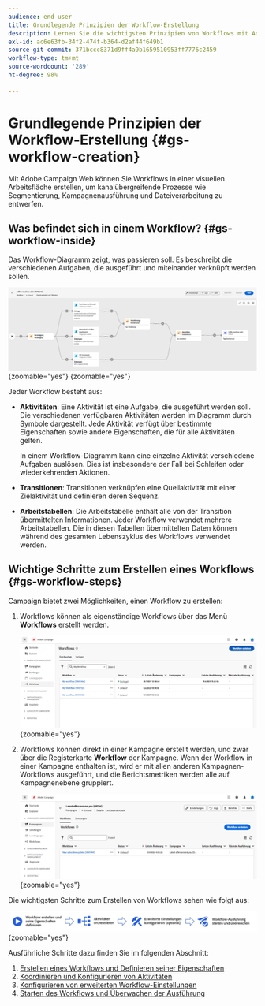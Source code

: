 ```yaml
---
audience: end-user
title: Grundlegende Prinzipien der Workflow-Erstellung
description: Lernen Sie die wichtigsten Prinzipien von Workflows mit Adobe Campaign Web kennen
exl-id: ac6e63fb-34f2-474f-b364-d2af44f649b1
source-git-commit: 371bccc8371d9ff4a9b1659510953ff7776c2459
workflow-type: tm+mt
source-wordcount: '289'
ht-degree: 98%

---
```



# Grundlegende Prinzipien der Workflow-Erstellung {#gs-workflow-creation}

Mit Adobe Campaign Web können Sie Workflows in einer visuellen Arbeitsfläche erstellen, um kanalübergreifende Prozesse wie Segmentierung, Kampagnenausführung und Dateiverarbeitung zu entwerfen.


## Was befindet sich in einem Workflow? {#gs-workflow-inside}

Das Workflow-Diagramm zeigt, was passieren soll. Es beschreibt die verschiedenen Aufgaben, die ausgeführt und miteinander verknüpft werden sollen.

![](assets/workflow-example.png){zoomable=&quot;yes&quot;} {zoomable=&quot;yes&quot;}

Jeder Workflow besteht aus:

* **Aktivitäten**: Eine Aktivität ist eine Aufgabe, die ausgeführt werden soll. Die verschiedenen verfügbaren Aktivitäten werden im Diagramm durch Symbole dargestellt. Jede Aktivität verfügt über bestimmte Eigenschaften sowie andere Eigenschaften, die für alle Aktivitäten gelten.

  In einem Workflow-Diagramm kann eine einzelne Aktivität verschiedene Aufgaben auslösen. Dies ist insbesondere der Fall bei Schleifen oder wiederkehrenden Aktionen.

* **Transitionen**: Transitionen verknüpfen eine Quellaktivität mit einer Zielaktivität und definieren deren Sequenz.

* **Arbeitstabellen**: Die Arbeitstabelle enthält alle von der Transition übermittelten Informationen. Jeder Workflow verwendet mehrere Arbeitstabellen. Die in diesen Tabellen übermittelten Daten können während des gesamten Lebenszyklus des Workflows verwendet werden.

## Wichtige Schritte zum Erstellen eines Workflows {#gs-workflow-steps}


Campaign bietet zwei Möglichkeiten, einen Workflow zu erstellen:

1. Workflows können als eigenständige Workflows über das Menü **Workflows** erstellt werden.

   ![](assets/create-a-standalone-wf.png){zoomable=&quot;yes&quot;}

1. Workflows können direkt in einer Kampagne erstellt werden, und zwar über die Registerkarte **Workflow** der Kampagne. Wenn der Workflow in einer Kampagne enthalten ist, wird er mit allen anderen Kampagnen-Workflows ausgeführt, und die Berichtsmetriken werden alle auf Kampagnenebene gruppiert.

   ![](assets/create-a-wf-from-a-campaign.png){zoomable=&quot;yes&quot;}


Die wichtigsten Schritte zum Erstellen von Workflows sehen wie folgt aus:

![](assets/workflow-creation-process.png){zoomable=&quot;yes&quot;}

Ausführliche Schritte dazu finden Sie im folgenden Abschnitt:

1. [Erstellen eines Workflows und Definieren seiner Eigenschaften](create-workflow.md)
1. [Koordinieren und Konfigurieren von Aktivitäten](orchestrate-activities.md)
1. [Konfigurieren von erweiterten Workflow-Einstellungen](workflow-settings.md)
1. [Starten des Workflows und Überwachen der Ausführung](start-monitor-workflows.md)

